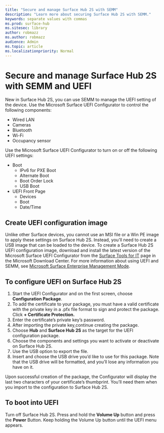 ```yaml
---
title: "Secure and manage Surface Hub 2S with SEMM"
description: "Learn more about securing Surface Hub 2S with SEMM."
keywords: separate values with commas
ms.prod: surface-hub
ms.sitesec: library
author: robmazz
ms.author: robmazz
audience: Admin
ms.topic: article
ms.localizationpriority: Normal
---
```


# Secure and manage Surface Hub 2S with SEMM and UEFI

New in Surface Hub 2S, you can use SEMM to manage the UEFI setting of the device.
Use the Microsoft Surface UEFI Configurator to control the following components:

- Wired LAN
- Cameras
- Bluetooth
- Wi-Fi
- Occupancy sensor

Use the Microsoft Surface UEFI Configurator to turn on or off the following UEFI settings:

- Boot
    - IPv6 for PXE Boot
    - Alternate Boot
    - Boot Order Lock
    - USB Boot
- UEFI Front Page
    - Devices
    - Boot
    - Date/Time


## Create UEFI configuration image

Unlike other Surface devices, you cannot use an MSI file or a Win PE image to apply these settings on Surface Hub 2S. Instead, you’ll need to create a USB image that can be loaded to the device. To create a Surface Hub 2S UEFI configuration image, download and install the latest version of the Microsoft Surface UEFI Configurator from the [Surface Tools for IT](https://www.microsoft.com/download/details.aspx?id=46703) page in the Microsoft Download Center. For more information about using UEFI and SEMM, see [Microsoft Surface Enterprise Management Mode](https://docs.microsoft.com/en-us/surface/surface-enterprise-management-mode).


## To configure UEFI on Surface Hub 2S
1. Start the UEFI Configurator and on the first screen, choose **Configuration Package**.
2. To add the certificate to your package, you must have a valid certificate with the private key in a .pfx file format to sign and protect the package. Click **+ Certificate Protection.**
3. Enter the certificate’s private key’s password.
4. After importing the private key,continue creating the package.
5. Choose **Hub** and **Surface Hub 2S** as the target for the UEFI configuration package.
6. Choose the components and settings you want to activate or deactivate on Surface Hub 2S.
7. Use the USB option to export the file.
8. Insert and choose the USB drive you’d like to use for this package. Note that the USB drive will be formatted, and you’ll lose any information you have on it.

Upon successful creation of the package, the Configurator will display the last two characters of your certificate’s thumbprint. You’ll need them when you import to the configuration to Surface Hub 2S.

## To boot into UEFI
Turn off Surface Hub 2S. Press and hold the **Volume Up** button and press the **Power** Button. Keep holding the Volume Up button until the UEFI menu appears.
